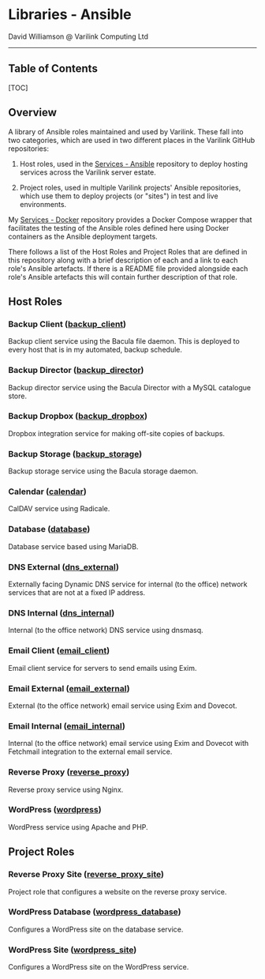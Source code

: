 # Libraries - Ansible

David Williamson @ Varilink Computing Ltd

------

## Table of Contents

[TOC]

## Overview

A library of Ansible roles maintained and used by Varilink. These fall into two categories, which are used in two different places in the Varilink GitHub repositories:

1. Host roles, used in the [Services - Ansible](https://github.com/varilink/services-ansible) repository to deploy hosting services across the Varilink server estate.

2. Project roles, used in multiple Varilink projects' Ansible repositories, which use them to deploy projects (or "sites") in test and live environments.

My [Services - Docker](https://github.com/varilink/services-docker) repository provides a Docker Compose wrapper that facilitates the testing of the Ansible roles defined here using Docker containers as the Ansible deployment targets.

There follows a list of the Host Roles and Project Roles that are defined in this repository along with a brief description of each and a link to each role's Ansible artefacts. If there is a README file provided alongside each role's Ansible artefacts this will contain further description of that role.

## Host Roles

### Backup Client ([backup_client](https://github.com/varilink/libraries-ansible/tree/main/backup_client))

Backup client service using the Bacula file daemon. This is deployed to every host that is in my automated, backup schedule.

### Backup Director ([backup_director](https://github.com/varilink/libraries-ansible/tree/main/backup_director))

Backup director service using the Bacula Director with a MySQL catalogue store.

### Backup Dropbox ([backup_dropbox](https://github.com/varilink/libraries-ansible/tree/main/backup_dropbox))

Dropbox integration service for making off-site copies of backups.

### Backup Storage ([backup_storage](https://github.com/varilink/libraries-ansible/tree/main/backup_storage))

Backup storage service using the Bacula storage daemon.

### Calendar ([calendar](https://github.com/varilink/libraries-ansible/tree/main/calendar))

CalDAV service using Radicale.

### Database ([database](https://github.com/varilink/libraries-ansible/tree/main/database))

Database service based using MariaDB.

### DNS External ([dns_external](https://github.com/varilink/libraries-ansible/tree/main/dns_external))

Externally facing Dynamic DNS service for internal (to the office) network services that are not at a fixed IP address.

### DNS Internal ([dns_internal](https://github.com/varilink/libraries-ansible/tree/main/dns_internal))

Internal (to the office network) DNS service using dnsmasq.

### Email Client ([email_client](https://github.com/varilink/libraries-ansible/tree/main/email_client))

Email client service for servers to send emails using Exim.

### Email External ([email_external](https://github.com/varilink/libraries-ansible/tree/main/email_external))

External (to the office network) email service using Exim and Dovecot.

### Email Internal ([email_internal](https://github.com/varilink/libraries-ansible/tree/main/email_internal))

Internal (to the office network) email service using Exim and Dovecot with Fetchmail integration to the external email service.

### Reverse Proxy ([reverse_proxy](https://github.com/varilink/libraries-ansible/tree/main/reverse_proxy))

Reverse proxy service using Nginx.

### WordPress ([wordpress](https://github.com/varilink/libraries-ansible/tree/main/wordpress))

WordPress service using Apache and PHP.

## Project Roles

### Reverse Proxy Site ([reverse_proxy_site](https://github.com/varilink/libraries-ansible/tree/main/reverse_proxy_site))

Project role that configures a website on the reverse proxy service.

### WordPress Database ([wordpress_database](https://github.com/varilink/libraries-ansible/tree/main/wordpress_database))

Configures a WordPress site on the database service.

### WordPress Site ([wordpress_site](https://github.com/varilink/libraries-ansible/tree/main/wordpress_site))

Configures a WordPress site on the WordPress service.
